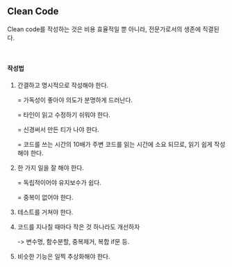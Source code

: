 ## Clean Code

Clean code를 작성하는 것은 비용 효율적일 뿐 아니라, 전문가로서의 생존에 직결된다.

<br>

#### 작성법

1. 간결하고 명시적으로 작성해야 한다.

   = 가독성이 좋아야 의도가 분명하게 드러난다.

   = 타인이 읽고 수정하기 쉬워야 한다.

   = 신경써서 만든 티가 나야 한다.

   = 코드를 쓰는 시간의 10배가 주변 코드를 읽는 시간에 소요 되므로, 읽기 쉽게 작성해야 한다.

2. 한 가지 일을 잘 해야 한다.

   = 독립적이어야 유지보수가 쉽다.

   = 중복이 없어야 한다.

3. 테스트를 거쳐야 한다.

4. 코드를 지나칠 때마다 작은 것 하나라도 개선하자 

   -> 변수명, 함수분할, 중복제거, 복합 if문 등.

5. 비슷한 기능은 일찍 추상화해야 한다.
